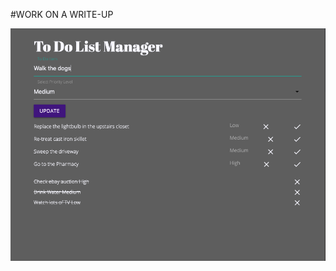 
#WORK ON A WRITE-UP


![A screenshot of the app](https://github.com/russfraze/russfraze/blob/main/Labs/3%20Django/lab2_todo/Screen%20Shot%202021-11-20%20at%201.50.36%20PM.png)
